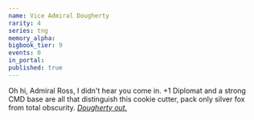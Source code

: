 ```yaml
---
name: Vice Admiral Dougherty
rarity: 4
series: tng
memory_alpha:
bigbook_tier: 9
events: 0
in_portal:
published: true
---
```


Oh hi, Admiral Ross, I didn't hear you come in. +1 Diplomat and a strong CMD base are all that distinguish this cookie cutter, pack only silver fox from total obscurity. [_Dougherty out._](https://www.youtube.com/watch?v=9ohohhb9tzw)
